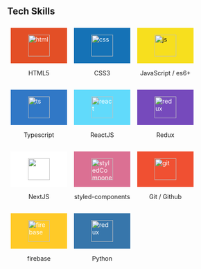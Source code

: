 
## Tech Skills
<div style="display: flex;flex-wrap: wrap">

<div style="margin: 0.5rem;">
<img src="https://simpleicons.org/icons/html5.svg" style="background: #e34f26;color:white;padding:1rem 2.5rem;" width="50" alt="html">
<p style="text-align:center">HTML5</p>
</div>

<div style="margin: 0.5rem;">
<img src="https://simpleicons.org/icons/css3.svg" style="background: #1572b6;color:white;padding:1rem 2.5rem;" width="50" alt="css">
<p style="text-align:center">CSS3</p>
</div>
<div style="margin: 0.5rem;">
<img src="https://simpleicons.org/icons/javascript.svg" style="background: #f7df1e;padding:1rem 2.5rem;" width="50" alt="js">
<p style="text-align:center">JavaScript / es6+</p>
</div>

<div style="margin: 0.5rem;">
<img src="https://simpleicons.org/icons/typescript.svg" style="background: #3178c6;color:white;padding:1rem 2.5rem;" width="50" alt="ts">
<p style="text-align:center">Typescript</p>
</div>

<div style="margin: 0.5rem;">
<img src="https://simpleicons.org/icons/react.svg" style="background: #61dafb;color:white;padding:1rem 2.5rem;" width="50" alt="react">
<p style="text-align:center">ReactJS</p>
</div>

<div style="margin: 0.5rem;">
<img src="https://simpleicons.org/icons/redux.svg" style="background: #764abc;color:white;padding:1rem 2.5rem;" width="50" alt="redux">
<p style="text-align:center">Redux</p>
</div>

<div style="margin: 0.5rem;">
<img src="https://simpleicons.org/icons/next-dot-js.svg" style="background: #fff;color:white;padding:1rem 2.5rem;" width="50" alt="nextjs">
<p style="text-align:center">NextJS</p>
</div>

<div style="margin: 0.5rem;">
<img src="https://simpleicons.org/icons/styled-components.svg" style="background: #db7093;color:white;padding:1rem 2.5rem;" width="50" alt="styledComponents">
<p style="text-align:center">styled-components</p>
</div>

<div style="margin: 0.5rem;">
<img src="https://simpleicons.org/icons/git.svg" style="background: #f05032;color:white;padding:1rem 2.5rem;" width="50" alt="git">
<p style="text-align:center">Git / Github</p>
</div>

<div style="margin: 0.5rem;">
<img src="https://simpleicons.org/icons/firebase.svg" style="background: #ffca28;color:white;padding:1rem 2.5rem;" width="50" alt="firebase">
<p style="text-align:center">firebase</p>
</div>

<div style="margin: 0.5rem;">
<img src="https://simpleicons.org/icons/python.svg" style="background: #3776ab;color:white;padding:1rem 2.5rem;" width="50" alt="redux">
<p style="text-align:center">Python</p>
</div>

</div>

